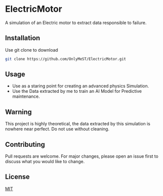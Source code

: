 # ElectricMotor
A simulation of an Electric motor to extract data responsible to failure.

## Installation

Use git clone to download 

```bash
git clone https://github.com/OnlyMeST/ElectricMotor.git
```

## Usage

* Use as a staring point for creating an advanced physics Simulation.
* Use the Data extracted by me to train an AI Model for Predictive maintenance.

## Warning

This project is highly theoretical, the data extracted by this simulation is nowhere near perfect. Do not use without cleaning. 

## Contributing

Pull requests are welcome. For major changes, please open an issue first to discuss what you would like to change.

## License

[MIT](https://choosealicense.com/licenses/mit/)
